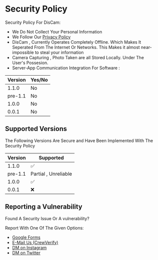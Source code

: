 # Security Policy
Security Policy For DisCam:
- We Do Not Collect Your Personal Information
- We Follow Our [Privacy Policy](https://discam.vercel.app/license/privacy.html)
- DisCam , Currently Operates Completely Offline. Which Makes It Seperated From The Internet Or Networks. This Makes it almost near-impossible to steal your information
- Camera Capturing , Photo Taken are all Stored Locally. Under The User's Possesion.
- Server-App Communication Integration For Software :

| Version  |  Yes/No |
| -------- | ------- |
| 1.1.0    | No      |
| pre-1.1  | No      |
| 1.0.0    | No      |
| 0.0.1    | No      |

## Supported Versions

The Following Versions Are Secure and Have Been Implemented With The Security Policy

| Version | Supported          |
| ------- | ------------------ |
| 1.1.0   | :white_check_mark: |
| pre-1.1 | Partial , Unreliable |
| 1.0.0   | :white_check_mark: |
| 0.0.1   | :x:                |

## Reporting a Vulnerability

Found A Security Issue Or A vulnerability?

Report With One Of The Given Options:
- [Google Forms](https://forms.gle/uAFoA7K5W5Y8fquPA)
- [E-Mail Us (CrewVerify)](mailto:crewverify@gmail.com)
- [DM on Instagram](https://instagram.com/notshoelaze)
- [DM on Twitter](https://twitter.com/notshoelaze)
